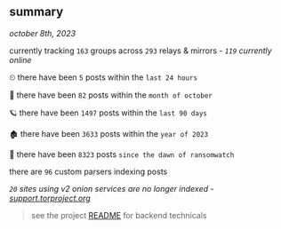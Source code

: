 
## summary
_october 8th, 2023_

currently tracking `163` groups across `293` relays & mirrors - _`119` currently online_

⏲ there have been `5` posts within the `last 24 hours`

🦈 there have been `82` posts within the `month of october`

🪐 there have been `1497` posts within the `last 90 days`

🏚 there have been `3633` posts within the `year of 2023`

🦕 there have been `8323` posts `since the dawn of ransomwatch`

there are `96` custom parsers indexing posts

_`20` sites using v2 onion services are no longer indexed - [support.torproject.org](https://support.torproject.org/onionservices/v2-deprecation/)_

> see the project [README](https://github.com/joshhighet/ransomwatch#ransomwatch--) for backend technicals
